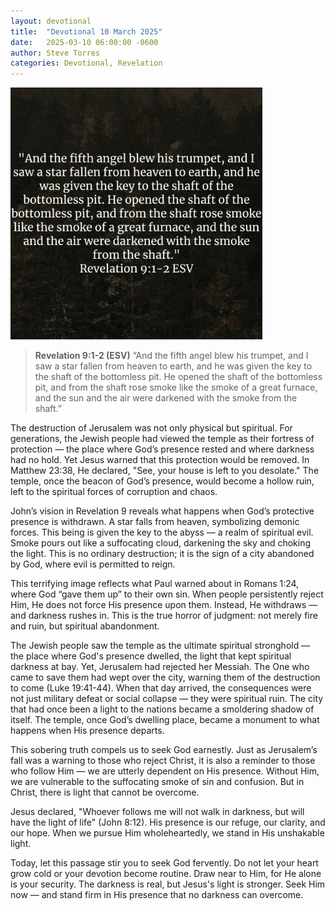 ```yaml
---
layout: devotional
title:  "Devotional 10 March 2025"
date:   2025-03-10 06:00:00 -0600
author: Steve Torres
categories: Devotional, Revelation
---
```

<img src="https://github.com/ElEsteeb/ElEsteeb.github.io/blob/main/images/devotionals/Rev-9_1-2.jpg?raw=true" alt="Revelation 9:1-2.jpg" style="max-width: 80%; height: auto;">

>**Revelation 9:1-2 (ESV)**
>“And the fifth angel blew his trumpet, and I saw a star fallen from heaven to earth, and he was given the key to the shaft of the bottomless pit. He opened the shaft of the bottomless pit, and from the shaft rose smoke like the smoke of a great furnace, and the sun and the air were darkened with the smoke from the shaft.”

The destruction of Jerusalem was not only physical but spiritual. For generations, the Jewish people had viewed the temple as their fortress of protection — the place where God’s presence rested and where darkness had no hold. Yet Jesus warned that this protection would be removed. In Matthew 23:38, He declared, "See, your house is left to you desolate." The temple, once the beacon of God’s presence, would become a hollow ruin, left to the spiritual forces of corruption and chaos.

John’s vision in Revelation 9 reveals what happens when God’s protective presence is withdrawn. A star falls from heaven, symbolizing demonic forces. This being is given the key to the abyss — a realm of spiritual evil. Smoke pours out like a suffocating cloud, darkening the sky and choking the light. This is no ordinary destruction; it is the sign of a city abandoned by God, where evil is permitted to reign.

This terrifying image reflects what Paul warned about in Romans 1:24, where God “gave them up” to their own sin. When people persistently reject Him, He does not force His presence upon them. Instead, He withdraws — and darkness rushes in. This is the true horror of judgment: not merely fire and ruin, but spiritual abandonment.

The Jewish people saw the temple as the ultimate spiritual stronghold — the place where God's presence dwelled, the light that kept spiritual darkness at bay. Yet, Jerusalem had rejected her Messiah. The One who came to save them had wept over the city, warning them of the destruction to come (Luke 19:41-44). When that day arrived, the consequences were not just military defeat or social collapse — they were spiritual ruin. The city that had once been a light to the nations became a smoldering shadow of itself. The temple, once God’s dwelling place, became a monument to what happens when His presence departs.

This sobering truth compels us to seek God earnestly. Just as Jerusalem’s fall was a warning to those who reject Christ, it is also a reminder to those who follow Him — we are utterly dependent on His presence. Without Him, we are vulnerable to the suffocating smoke of sin and confusion. But in Christ, there is light that cannot be overcome.

Jesus declared, "Whoever follows me will not walk in darkness, but will have the light of life" (John 8:12). His presence is our refuge, our clarity, and our hope. When we pursue Him wholeheartedly, we stand in His unshakable light.

Today, let this passage stir you to seek God fervently. Do not let your heart grow cold or your devotion become routine. Draw near to Him, for He alone is your security. The darkness is real, but Jesus's light is stronger. Seek Him now — and stand firm in His presence that no darkness can overcome.


